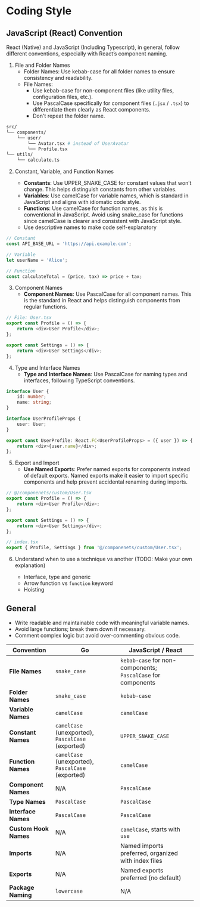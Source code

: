 # Coding Style

## JavaScript (React) Convention

React (Native) and JavaScript (Including Typescript), in general, follow different conventions, especially with React’s component naming.

1. File and Folder Names
   - Folder Names: Use kebab-case for all folder names to ensure consistency and readability.
   - File Names:
     - Use kebab-case for non-component files (like utility files, configuration files, etc.).
     - Use PascalCase specifically for component files (`.jsx` / `.tsx`) to differentiate them clearly as React components.
     - Don't repeat the folder name.

```bash
src/
└── components/
    └── user/
        └── Avatar.tsx # instead of UserAvatar
        └── Profile.tsx
└── utils/
    └── calculate.ts
```

2. Constant, Variable, and Function Names

   - **Constants**: Use UPPER_SNAKE_CASE for constant values that won’t change. This helps distinguish constants from other variables.
   - **Variables**: Use camelCase for variable names, which is standard in JavaScript and aligns with idiomatic code style.
   - **Functions**: Use camelCase for function names, as this is conventional in JavaScript. Avoid using snake_case for functions since camelCase is clearer and consistent with JavaScript style.
   - Use descriptive names to make code self-explanatory

```ts
// Constant
const API_BASE_URL = 'https://api.example.com';

// Variable
let userName = 'Alice';

// Function
const calculateTotal = (price, tax) => price + tax;
```

3. Component Names
   - **Component Names**: Use PascalCase for all component names. This is the standard in React and helps distinguish components from regular functions.

```ts
// File: User.tsx
export const Profile = () => {
    return <div>User Profile</div>;
};

export const Settings = () => {
    return <div>User Settings</div>;
};
```

4. Type and Interface Names
   - **Type and Interface Names**: Use PascalCase for naming types and interfaces, following TypeScript conventions.

```ts
interface User {
    id: number;
    name: string;
}

interface UserProfileProps {
    user: User;
}

export const UserProfile: React.FC<UserProfileProps> = ({ user }) => {
    return <div>{user.name}</div>;
};

```

5. Export and Import
   - **Use Named Export**s: Prefer named exports for components instead of default exports. Named exports make it easier to import specific components and help prevent accidental renaming during imports.

```ts
// @/componenets/custom/User.tsx
export const Profile = () => {
    return <div>User Profile</div>;
};

export const Settings = () => {
    return <div>User Settings</div>;
};

```

```ts
// index.tsx
export { Profile, Settings } from '@/componenets/custom/User.tsx';
```

6. Understand when to use a technique vs another (TODO: Make your own explanation)

   - Interface, type and generic
   - Arrow function vs `function` keyword
   - Hoisting

## General

- Write readable and maintainable code with meaningful variable names.
- Avoid large functions; break them down if necessary.
- Comment complex logic but avoid over-commenting obvious code.

| **Convention**        | **Go**                                            | **JavaScript / React**                                             |
| --------------------- | ------------------------------------------------- | ------------------------------------------------------------------ |
| **File Names**        | `snake_case`                                      | `kebab-case` for non-components;<br /> `PascalCase` for components |
| **Folder Names**      | `snake_case`                                      | `kebab-case`                                                       |
| **Variable Names**    | `camelCase`                                       | `camelCase`                                                        |
| **Constant Names**    | `camelCase` (unexported), `PascalCase` (exported) | `UPPER_SNAKE_CASE`                                                 |
| **Function Names**    | `camelCase` (unexported), `PascalCase` (exported) | `camelCase`                                                        |
| **Component Names**   | N/A                                               | `PascalCase`                                                       |
| **Type Names**        | `PascalCase`                                      | `PascalCase`                                                       |
| **Interface Names**   | `PascalCase`                                      | `PascalCase`                                                       |
| **Custom Hook Names** | N/A                                               | `camelCase`, starts with `use`                                     |
| **Imports**           | N/A                                               | Named imports preferred, organized with index files                |
| **Exports**           | N/A                                               | Named exports preferred (no default)                               |
| **Package Naming**    | `lowercase`                                       | N/A                                                                |
